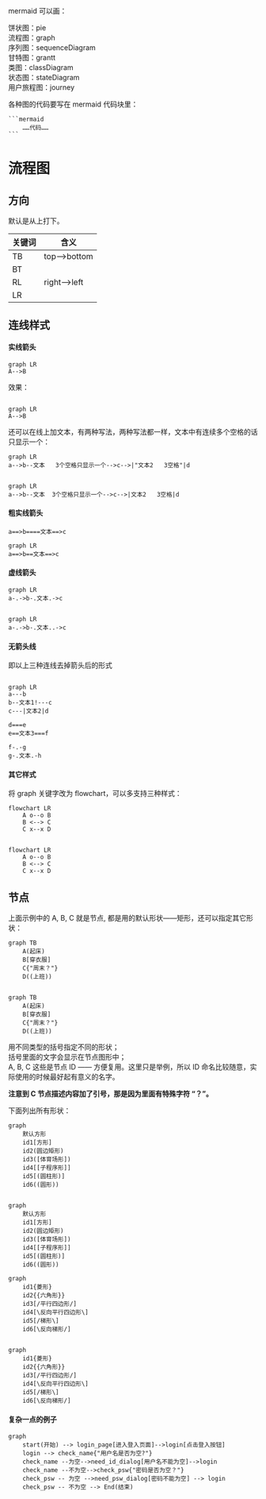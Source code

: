 mermaid 可以画：

饼状图：pie  
流程图：graph  
序列图：sequenceDiagram  
甘特图：grantt  
类图：classDiagram  
状态图：stateDiagram  
用户旅程图：journey  


各种图的代码要写在 mermaid 代码块里：

    ```mermaid
        ……代码……
    ```

# 流程图

## 方向

默认是从上打下。

| 关键词      | 含义 |
| ----------- | ----------- |
| TB      | top-->bottom      |
| BT   |         |
| RL   | right-->left       |
| LR   |         |


## 连线样式

#### 实线箭头

    graph LR
    A-->B


效果：

```mermaid

graph LR
A-->B

```

还可以在线上加文本，有两种写法，两种写法都一样，文本中有连续多个空格的话只显示一个：

    graph LR
    a-->b--文本   3个空格只显示一个-->c-->|"文本2   3空格"|d

```mermaid

graph LR
a-->b--文本  3个空格只显示一个-->c-->|文本2   3空格|d

```

#### 粗实线箭头

    a==>b====文本==>c

```mermaid
graph LR
a==>b==文本==>c
```

#### 虚线箭头

    graph LR
    a-.->b-.文本.->c

```mermaid

graph LR
a-.->b-.文本..->c

```
#### 无箭头线

即以上三种连线去掉箭头后的形式

```mermaid

graph LR
a---b
b--文本1!---c
c---|文本2|d

d===e
e==文本3===f

f-.-g
g-.文本.-h

```

#### 其它样式

将 graph 关键字改为 flowchart，可以多支持三种样式：

    flowchart LR
        A o--o B
        B <--> C
        C x--x D

```mermaid

flowchart LR
    A o--o B
    B <--> C
    C x--x D

```

## 节点

上面示例中的 A, B, C 就是节点, 都是用的默认形状——矩形，还可以指定其它形状：

    graph TB
        A(起床)
        B[穿衣服]
        C{"周末？"}
        D((上班))

```mermaid

graph TB
    A(起床)
    B[穿衣服]
    C{"周末？"}
    D((上班))

```
用不同类型的括号指定不同的形状；  
括号里面的文字会显示在节点图形中；  
A, B, C 这些是节点 ID —— 方便复用。这里只是举例，所以 ID 命名比较随意，实际使用的时候最好起有意义的名字。

**注意到 C 节点描述内容加了引号，那是因为里面有特殊字符 “？”。**

下面列出所有形状：

    graph
        默认方形
        id1[方形]
        id2(圆边矩形)
        id3([体育场形])
        id4[[子程序形]]
        id5[(圆柱形)]
        id6((圆形))

```mermaid

graph
    默认方形
    id1[方形]
    id2(圆边矩形)
    id3([体育场形])
    id4[[子程序形]]
    id5[(圆柱形)]
    id6((圆形))

```

    graph
        id1{菱形}
        id2{{六角形}}
        id3[/平行四边形/]
        id4[\反向平行四边形\]
        id5[/梯形\]
        id6[\反向梯形/]

```mermaid

graph
	id1{菱形}
	id2{{六角形}}
	id3[/平行四边形/]
	id4[\反向平行四边形\]
	id5[/梯形\]
	id6[\反向梯形/]

```

#### 复杂一点的例子

```mermaid
graph 
    start(开始) --> login_page[进入登入页面]-->login[点击登入按钮]
    login --> check_name{"用户名是否为空?"}
    check_name --为空-->need_id_dialog[用户名不能为空]-->login
    check_name --不为空-->check_psw{"密码是否为空？"}
    check_psw -- 为空 -->need_psw_dialog[密码不能为空] --> login
    check_psw -- 不为空 --> End(结束)
```